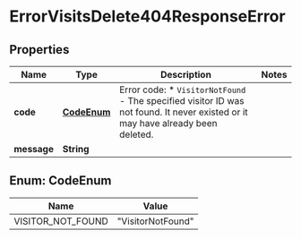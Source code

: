 

# ErrorVisitsDelete404ResponseError


## Properties

| Name | Type | Description | Notes |
|------------ | ------------- | ------------- | -------------|
|**code** | [**CodeEnum**](#CodeEnum) | Error code: * `VisitorNotFound` - The specified visitor ID was not found. It never existed or it may have already been deleted.  |  |
|**message** | **String** |  |  |


## Enum: CodeEnum

| Name | Value |
|---- | ----- |
| VISITOR_NOT_FOUND | &quot;VisitorNotFound&quot; |



